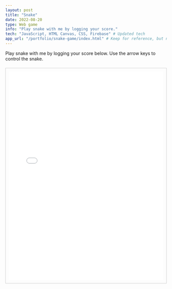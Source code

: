 ```yaml
---
layout: post
title: "Snake"
date: 2022-08-20
type: Web game
info: "Play snake with me by logging your score."
tech: "JavaScript, HTML Canvas, CSS, Firebase" # Updated tech
app_url: "/portfolio/snake-game/index.html" # Keep for reference, but not used for linking anymore
---
```


Play snake with me by logging your score below. Use the arrow keys to control the snake.

<div class="app-container" style="border: 1px solid #ccc; padding: 10px; margin-top: 20px; overflow: hidden;">
    <iframe id="snake-iframe" src="/portfolio/snake-game/index.html" width="100%" height="650px" style="border:none; display: block;" scrolling="no"></iframe> <!-- Reverted height to 650px -->
</div>

<script>
    window.addEventListener('message', function(event) {
        // Basic security check
        // if (event.origin !== window.location.origin) return;

        if (event.data && typeof event.data.frameHeight === 'number') {
            const iframe = document.getElementById('snake-iframe');
            if (iframe) {
                // Add a small buffer
                iframe.style.height = (event.data.frameHeight + 20) + 'px';
            }
        }
    });
</script>
